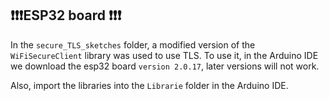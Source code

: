 ## ❗❗❗ESP32 board ❗❗❗
In the `secure_TLS_sketches` folder, a modified version of the `WiFiSecureClient` library was used to use TLS. To use it, in the Arduino IDE we download the esp32 board `version 2.0.17`, later versions will not work. 

Also, import the libraries into the `Librarie` folder in the Arduino IDE.
